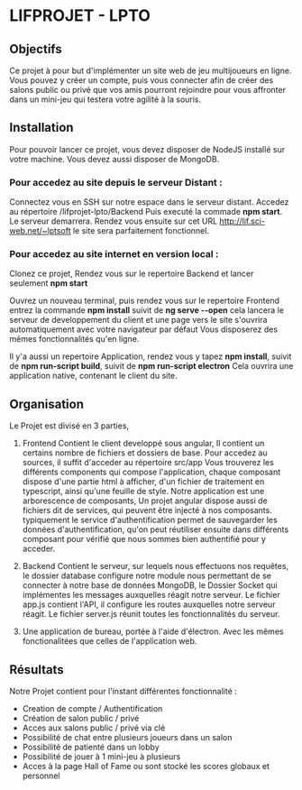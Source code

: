 # LIFPROJET - LPTO
## Objectifs
Ce projet à pour but d'implémenter un site web de jeu multijoueurs en ligne.
Vous pouvez y créer un compte, puis vous connecter afin de créer des salons public ou privé que vos amis pourront rejoindre pour vous affronter dans un mini-jeu
qui testera votre agilité à la souris.

## Installation
Pour pouvoir lancer ce projet,
vous devez disposer de NodeJS installé sur votre machine.
Vous devez aussi disposer de MongoDB.

### Pour accedez au site depuis le serveur Distant :
Connectez vous en SSH sur notre espace dans le serveur distant.
Accedez au répertoire /lifprojet-lpto/Backend
Puis executé la commade **npm start**.
Le serveur demarrera.
Rendez vous ensuite sur cet URL http://lif.sci-web.net/~lptsoft le site sera parfaitement fonctionnel.

### Pour accedez au site internet en version local :
Clonez ce projet,
Rendez vous sur le repertoire Backend et lancer seulement
**npm start**

Ouvrez un nouveau terminal, puis rendez vous sur le repertoire Frontend
entrez la commande **npm install**
suivit de **ng serve --open** cela lancera le serveur de developpement du client et
une page vers le site s'ouvrira automatiquement avec votre navigateur par défaut
Vous disposerez des mêmes fonctionnalités qu'en ligne.

Il y'a aussi un repertoire Application, rendez vous y
tapez **npm install**, suivit de **npm run-script build**,
suivit de **npm run-script electron**
Cela ouvrira une application native, contenant le client du site.

## Organisation

Le Projet est divisé en 3 parties,
1. Frontend Contient le client developpé sous angular,
Il contient un certains nombre de fichiers et dossiers de base.
Pour accedez au sources, il suffit d'acceder au répertoire src/app
Vous trouverez les différents components qui compose l'application, chaque composant dispose d'une partie html à afficher, d'un fichier de traitement en typescript, ainsi qu'une feuille de style.
Notre application est une arborescence de composants,
Un projet angular dispose aussi de fichiers dit de services, qui peuvent être injecté à nos composants.
typiquement le service d'authentification permet de sauvegarder les données d'authentification, qu'on peut réutiliser ensuite dans différents composant pour vérifié que nous sommes bien authentifié pour y acceder.

2. Backend Contient le serveur, sur lequels nous effectuons nos requêtes, le dossier database configure notre module nous permettant de se connecter à notre base de données MongoDB, le Dossier Socket qui implémentes les messages auxquelles réagit notre serveur. Le fichier app.js contient l'API, il configure les routes auxquelles notre serveur réagit. Le fichier server.js réunit toutes les fonctionnalités du serveur.

3. Une application de bureau, portée à l'aide d'électron. Avec les mêmes fonctionalitées que celles de l'application web.


## Résultats

Notre Projet contient pour l'instant différentes fonctionnalité : 

- Creation de compte / Authentification
- Création de salon public / privé
- Acces aux salons public / privé via clé
- Possibilité de chat entre plusieurs joueurs dans un salon
- Possibilité de patienté dans un lobby
- Possibilité de jouer à 1 mini-jeu à plusieurs
- Acces à la page Hall of Fame ou sont stocké les scores globaux et personnel


